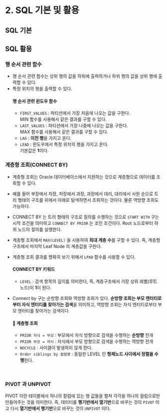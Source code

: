 # 2. SQL 기본 및 활용

## SQL 기본

## SQL 활용

### 행 순서 관련 함수
- 행 순서 관련 함수는 상위 행의 값을 하위에 출력하거나 하위 행의 값을 상위 행에 출력할 수 있다.
- 특정 위치의 행을 출력할 수 있다. 
  #### 행 순서 관련 윈도우 함수
  - `FIRST_VALUES` : 파티션에서 가장 처음에 나오는 값을 구한다. <br>MIN 함수를 사용해서 같은 결과를 구할 수 있다.
  - `LAST_VALUES` : 파티션에서 가장 나중에 나오는 값을 구한다. <br> MAX 함수를 사용해서 같은 결과를 구할 수 있다.
  - `LAG` : **이전 행**을 가지고 온다.
  - `LEAD` : 윈도우에서 특정 위치의 행을 가지고 온다. <br> 기본값은 **1**이다.


### 계층형 조회(CONNECT BY)
- 계층형 조회는 Oracle 데이터베이스에서 지원하는 것으로 계층형으로 데이터를 조회할 수 있다.
- 예를 들어 부장에서 차장, 차장에서 과장, 과장에서 대리, 대리에서 사원 순으로 트리 형태의 구조를 위에서 아래로 탐색하면서 조회하는 것이다. 물론 역방향 조회도 가능하다.
- CONNECT BY 는 트리 형태의 구조로 질의를 수행하는 것으로 `START WITH` 구는 시작 조건을 의미하고 `CONNECT BY PRIOR` 는 조인 조건이다. Root 노드로부터 하위 노드의 질의를 실행한다.
- 계층형 조회에서 `MAX(LEVEL)` 을 사용하여 **최대 계층 수**를 구할 수 있다. 즉, 계층형 구조에서 마지막 Leaf Node 의 계층값을 구한다.
- 계층형 조회 결과를 명확히 보기 위해서 `LPAD` 함수를 사용할 수 있다.
  #### CONNECT BY 키워드
  - `LEVEL` : 검색 항목의 깊이를 의미한다, 즉, 계층구조에서 가장 상위 레벨(루트 노드)이 **1**이 된다.


- Connect by 구는 순방향 조회와 역방향 조회가 있다. **순방향 조회는 부모 엔터티로부터 자식 엔터티를 찾아가는 검색**을 의미하고, 역방향 조회는 자식 엔터티로부터 부모 엔터티를 찾아가는 검색이다.
  #### 📌 계층형 조회
  - `PRIOR 자식 = 부모` : 부모에서 자식 방향으로 검색을 수행하는 **순방향** 전개
  - `PRIOR 부모 = 자식` : 자식에서 부모 방향으로 검색을 수행하는 역방향 전개
  - `NOCYCLE` : 사이클이 발생하지 않게 한다.
  - `Order siblings by 컬럼명` : 동일한 LEVEL 인 **형제노드 사이에서 정렬을 수행**한다.

<br>

### PIVOT 과 UNPIVOT
PIVOT 이란 테이블에서 하나의 칼럼에 있는 행 값들을 펼쳐 각각을 하나의 컬럼으로만 만들어주는 것을 의미한다.
즉, 데이터를 **행기반에서 열기반**으로 바꾸는 것이 `PIVOT` 이고 다시 **열기반에서 행기반**으로 바꾸는 것이 `UNPIVOT` 이다.

